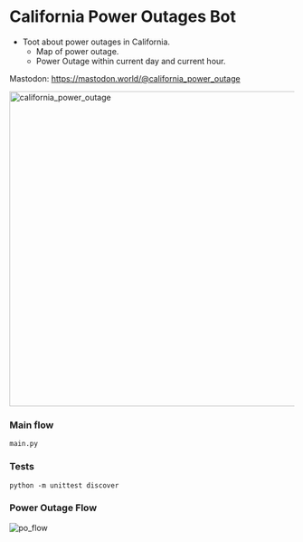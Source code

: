# California Power Outages Bot
- Toot about power outages in California.
  - Map of power outage.
  - Power Outage within current day and current hour.
  
Mastodon: https://mastodon.world/@california_power_outage
  
  <img width="556" alt="california_power_outage" src="https://user-images.githubusercontent.com/20311850/230490132-fbec7077-c027-49e1-bae7-72737b091766.png">

### Main flow
```
main.py
```

### Tests
```
python -m unittest discover
```

### Power Outage Flow
![po_flow](https://github.com/miewliie/california_power_outage/assets/20311850/66184842-ff03-4eca-8686-e67eb272e8cc)
